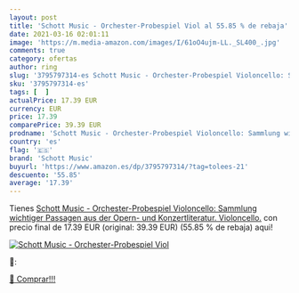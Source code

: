 ```yaml
---
layout: post
title: 'Schott Music - Orchester-Probespiel Viol al 55.85 % de rebaja'
date: 2021-03-16 02:01:11
image: 'https://m.media-amazon.com/images/I/61oO4ujm-LL._SL400_.jpg'
comments: true
category: ofertas
author: ring
slug: '3795797314-es Schott Music - Orchester-Probespiel Violoncello: Sammlung...'
sku: '3795797314-es'
tags: [  ]
actualPrice: 17.39 EUR
currency: EUR
price: 17.39
comparePrice: 39.39 EUR
prodname: 'Schott Music - Orchester-Probespiel Violoncello: Sammlung wichtiger Passagen aus der Opern- und Konzertliteratur. Violoncello.'
country: 'es'
flag: '🇪🇸'
brand: 'Schott Music'
buyurl: 'https://www.amazon.es/dp/3795797314/?tag=tolees-21'
descuento: '55.85'
average: '17.39'
---
```


Tienes [Schott Music - Orchester-Probespiel Violoncello: Sammlung wichtiger Passagen aus der Opern- und Konzertliteratur. Violoncello.](https://www.amazon.es/dp/3795797314/?tag=tolees-21) con precio final de  17.39 EUR (original: 39.39 EUR) (55.85 %  de rebaja) aqui!

[![Schott Music - Orchester-Probespiel Viol](https://m.media-amazon.com/images/I/61oO4ujm-LL._SL400_.jpg)](https://www.amazon.es/dp/3795797314/?tag=tolees-21)

🔎:


[🛒 Comprar!!!](https://www.amazon.es/dp/3795797314/?tag=tolees-21)
